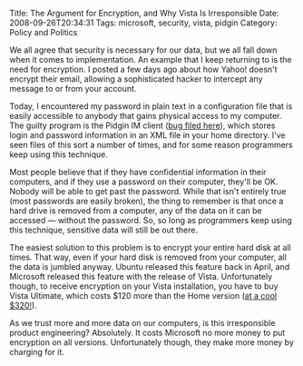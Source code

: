 Title: The Argument for Encryption, and Why Vista Is Irresponsible
Date: 2008-09-26T20:34:31
Tags: microsoft, security, vista, pidgin
Category: Policy and Politics

We all agree that security is necessary for our data, but we all fall down when it comes to implementation. An example that I keep returning to is the need for encryption. I posted a few days ago about how Yahoo! doesn't encrypt their email, allowing a sophisticated hacker to intercept any message to or from your account. 

Today, I encountered my password in plain text in a configuration file that is easily accessible to anybody that gains physical access to my computer. The guilty program is the Pidgin IM client (<a href="http://developer.pidgin.im/ticket/5872" target="_blank">bug filed here</a>), which stores login and password information in an XML file in your home directory. I've seen files of this sort a number of times, and for some reason programmers keep using this technique.

Most people believe that if they have confidential information in their computers, and if they use a password on their computer, they'll be OK. Nobody will be able to get past the password. While that isn't entirely true (most passwords are easily broken), the thing to remember is that once a hard drive is removed from a computer, any of the data on it can be accessed &#8212; without the password. So, so long as programmers keep using this technique, sensitive data will still be out there.

The easiest solution to this problem is to encrypt your entire hard disk at all times. That way, even if your hard disk is removed from your computer, all the data is jumbled anyway. Ubuntu released this feature back in April, and Microsoft released this feature with the release of Vista. Unfortunately though, to receive encryption on your Vista installation, you have to buy Vista Ultimate, which costs $120 more than the Home version (<a href="http://www.microsoft.com/windows/windows-vista/compare-editions/default.aspx" target="_blank">at a cool $320!</a>).

As we trust more and more data on our computers, is this irresponsible product engineering? Absolutely. It costs Microsoft no more money to put encryption on all versions. Unfortunately though, they make more money by charging for it. 
